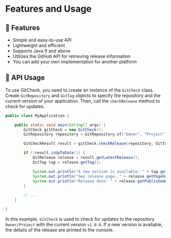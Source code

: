 # Features and Usage

## 💫 Features

- Simple and easy-to-use API
- Lightweight and efficient
- Supports Java 9 and above
- Utilizes the GitHub API for retrieving release information
- You can add your own implementation for another platform

## 💯 API Usage

To use GitCheck, you need to create an instance of the `GitCheck` class. Create `GitRepository` and `GitTag` objects to specify the repository and the current version of your application. Then, call the `checkRelease` method to check for updates.

```java
public class MyApplication {

    public static void main(String[] args) {
        GitCheck gitCheck = new GitCheck();
        GitRepository repository = GitRepository.of("Owner", "Project");

        GitCheckResult result = gitCheck.checkRelease(repository, GitTag.of("v1.0.0"));

        if (!result.isUpToDate()) {
            GitRelease release = result.getLatestRelease();
            GitTag tag = release.getTag();

            System.out.println("A new version is available: " + tag.getTag());
            System.out.println("See release page: " + release.getPageUrl());
            System.out.println("Release date: " + release.getPublishedAt());
        }
        
        // ...
    }

}
```
In this example, `GitCheck` is used to check for updates to the repository `Owner/Project` with the current version `v1.0.0`. If a new version is available, the details of the release are printed to the console.